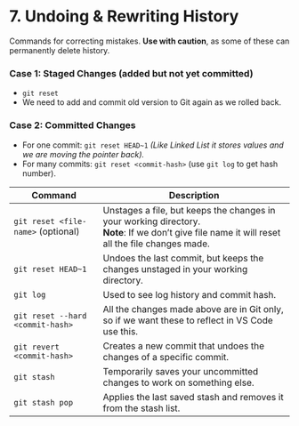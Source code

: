 # 7. Undoing & Rewriting History

Commands for correcting mistakes. **Use with caution**, as some of these can permanently delete history.

### Case 1: Staged Changes (added but not yet committed)

* `git reset`
* We need to add and commit old version to Git again as we rolled back.

### Case 2: Committed Changes

* For one commit: `git reset HEAD~1`
  *(Like Linked List it stores values and we are moving the pointer back).*
* For many commits: `git reset <commit-hash>` (use `git log` to get hash number).

| Command                            | Description                                                                                                                                          |
| ---------------------------------- | ---------------------------------------------------------------------------------------------------------------------------------------------------- |
| `git reset <file-name>` (optional) | Unstages a file, but keeps the changes in your working directory. <br> **Note**: If we don’t give file name it will reset all the file changes made. |
| `git reset HEAD~1`                 | Undoes the last commit, but keeps the changes unstaged in your working directory.                                                                    |
| `git log`                          | Used to see log history and commit hash.                                                                                                             |
| `git reset --hard <commit-hash>`   | All the changes made above are in Git only, so if we want these to reflect in VS Code use this.                                                      |
| `git revert <commit-hash>`         | Creates a new commit that undoes the changes of a specific commit.                                                                                   |
| `git stash`                        | Temporarily saves your uncommitted changes to work on something else.                                                                                |
| `git stash pop`                    | Applies the last saved stash and removes it from the stash list.                                                                                     |
